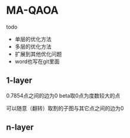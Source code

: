# MA-QAOA

todo
- 单层的优化方法
- 多层的优化方法
- 扩展到其他优化问题
- word也写在git里面

## 1-layer
0.7854点之间的边为0
beta取0点为度数较大的点

可以随意（翻转）取割的子图与其它点之间的边为0

## n-layer

